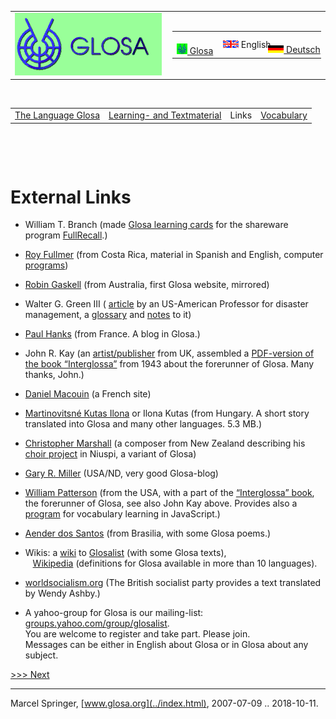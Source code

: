<table>
<colgroup>
<col style="width: 50%" />
<col style="width: 50%" />
</colgroup>
<tbody>
<tr class="odd">
<td><a href="../index.html"><img src="../pic/logo0707.png" width="235" height="100" alt="[Glosa-logo]" /></a></td>
<td style="text-align: right;"><table>
<tbody>
<tr class="odd">
<td>    <span style="white-space:nowrap"> <a href="../gl/index_nexu.html" class="leiste" title="Glosa info in Glosa"><img src="../pic/flagglosa.png" width="17" height="17" alt="Glosa info in Glosa" /> Glosa</a>   </span></td>
<td><span style="white-space:nowrap">   <img src="../pic/flagenglish.png" width="25" height="12" alt="Glosa information in English" /> English  </span></td>
<td>   <span style="white-space:nowrap"> <a href="../dt/index_nexu.html" class="leiste" title="Glosa-Info Deutsch"><img src="../pic/flagdeutsch.png" width="25" height="12" alt="Glosa-Info in Deutsch" /> Deutsch</a>     </span></td>
</tr>
</tbody>
</table></td>
</tr>
</tbody>
</table>

 

|                                  |                                                  |       |                                 |
| :------------------------------: | :----------------------------------------------: | :---: | :-----------------------------: |
| [The Language Glosa](index.html) | [Learning- and Textmaterial](index_materia.html) | Links | [Vocabulary](../gid/index.html) |

 

 

  

# External Links

  - William T. Branch (made [Glosa learning
    cards](http://code.google.com/p/glosalib/downloads/list) for the
    shareware program [FullRecall](http://fullrecall.com/).)
  - [Roy Fullmer](http://www.costarricense.cr/pagina/ernobe/) (from
    Costa Rica, material in Spanish and English, computer
    [programs](http://www.costarricense.cr/pagina/ernobe/proglosa.htm))
  - [Robin Gaskell](http://www.kafejo.com/rgaskell) (from Australia,
    first Glosa website, mirrored)
  - Walter G. Green III (
    [article](https://web.archive.org/web/20110811161444/https://facultystaff.richmond.edu/~wgreen/notesiapgl.htm)
    by an US-American Professor for disaster management, a
    [glossary](https://web.archive.org/web/20110811161418/https://facultystaff.richmond.edu/~wgreen/glossary.htm)
    and
    [notes](https://web.archive.org/web/20110811161427/https://facultystaff.richmond.edu/~wgreen/notes.htm)
    to it)
  - [Paul Hanks](http://glosa-lo.blogspot.com/) (from France. A blog in
    Glosa.)
  - John R. Kay (an [artist/publisher](http://www.millrind.co.uk) from
    UK, assembled a [PDF-version of the book
    “Interglossa”](interglossa.pdf) from 1943 about the forerunner
    of Glosa. Many thanks, John.)
  - [Daniel Macouin](http://danielmacouin.chez-alice.fr/) (a French
    site)
  - [Martinovitsné Kutas
    Ilona](http://www.mek.iif.hu/porta/szint/human/szepirod/modern/martinov)
    or Ilona Kutas (from Hungary. A short story translated into Glosa
    and many other languages. 5.3 MB.)
  - [Christopher Marshall](http://www.vaiaata.com.) (a composer from New
    Zealand describing his [choir
    project](http://www.vaiaata.com/music/u-trau-choir/) in Niuspi, a
    variant of Glosa)
  - [Gary R. Miller](http://glos-avanti.blogspot.com) (USA/ND, very good
    Glosa-blog)
  - [William
    Patterson](http://www.kafejo.com/lingvoj/auxlangs/glosa/index.htm)
    (from the USA, with a part of the [“Interglossa”
    book](http://www.kafejo.com/interglossa/), the forerunner of Glosa,
    see also John Kay above. Provides also a
    [program](http://www.kafejo.com/lingvoj/auxlangs/glosa/exercise) for
    vocabulary learning in JavaScript.)
  - [Aender dos Santos](http://www.aliraperglosa.blogspot.com) (from
    Brasilia, with some Glosa poems.)
  - Wikis: a [wiki](http://glosalist.pbwiki.com) to
    [Glosalist](http://groups.yahoo.com/group/glosalist) (with some
    Glosa texts),  
       [Wikipedia](http://en.wikipedia.org/wiki/Glosa) (definitions for
    Glosa available in more than 10 languages).
  - [worldsocialism.org](http://www.worldsocialism.org/noneng/glo1.htm)
    (The British socialist party provides a text translated by Wendy
    Ashby.)  
      
      
  - A yahoo-group for Glosa is our mailing-list:
    [groups.yahoo.com/group/glosalist](http://groups.yahoo.com/group/glosalist).  
    You are welcome to register and take part. Please join.  
    Messages can be either in English about Glosa or in Glosa about any
    subject.

  

[\>\>\> Next](../gid/index.html)

-----

Marcel Springer, [www.glosa.org](../index.html), 2007-07-09
.. 2018-10-11.
